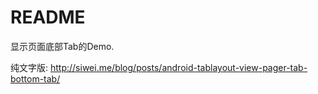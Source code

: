 # README

显示页面底部Tab的Demo.


纯文字版:
http://siwei.me/blog/posts/android-tablayout-view-pager-tab-bottom-tab/


